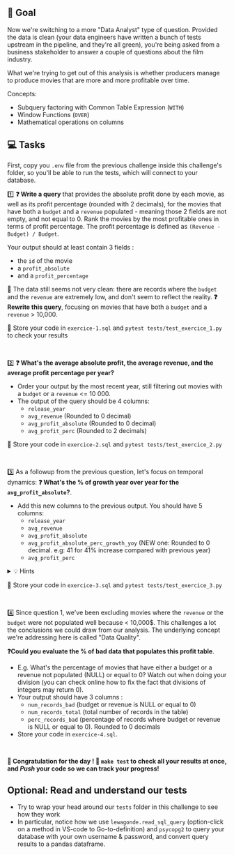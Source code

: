## 🎯 Goal

Now we're switching to a more "Data Analyst" type of question. Provided the data is clean (your data engineers have written a bunch of tests upstream in the pipeline, and they're all green), you're being asked from a business stakeholder to answer a couple of questions about the film industry.

What we're trying to get out of this analysis is whether producers manage to produce movies that are more and more profitable over time.

Concepts:
- Subquery factoring with Common Table Expression (`WITH`)
- Window Functions (`OVER`)
- Mathematical operations on columns

## 💻 Tasks

First, copy you `.env` file from the previous challenge inside this challenge's folder, so you'll be able to run the tests, which will connect to your database.

1️⃣ **❓ Write a query** that provides the absolute profit done by each movie, as well as its profit percentage (rounded with 2 decimals), for the movies that have both a `budget` and a `revenue` populated - meaning those 2 fields are not empty, and not equal to 0. Rank the movies by the most profitable ones in terms of profit percentage. The profit percentage is defined as `(Revenue - Budget) / Budget`.

Your output should at least contain 3 fields :
- the `id` of the movie
- a `profit_absolute`
- and a `profit_percentage`


🤔 The data still seems not very clean: there are records where the `budget` and the `revenue` are extremely low, and don't seem to reflect the reality. **❓ Rewrite this query**, focusing on movies that have both a `budget` and a `revenue` > 10,000.

🧪 Store your code in `exercice-1.sql` and `pytest tests/test_exercice_1.py` to check your results

<br>

2️⃣ **❓ What's the average absolute profit, the average revenue, and the average profit percentage per year?**
- Order your output by the most recent year, still filtering out movies with a `budget` or a `revenue` <= 10 000.
- The output of the query should be 4 columns:
    - `release_year`
    - `avg_revenue` (Rounded to 0 decimal)
    - `avg_profit_absolute` (Rounded to 0 decimal)
    - `avg_profit_perc` (Rounded to 2 decimals)

🧪 Store your code in `exercice-2.sql` and `pytest tests/test_exercice_2.py`

<br>

3️⃣ As a followup from the previous question, let's focus on temporal dynamics: **❓ What's the % of growth year over year for the `avg_profit_absolute`?**.
- Add this new columns to the previous output. You should have 5 columns:
    - `release_year`
    - `avg_revenue`
    - `avg_profit_absolute`
    - `avg_profit_absolute_perc_growth_yoy` (NEW one: Rounded to 0 decimal. e.g: 41 for 41% increase compared with previous year)
    - `avg_profit_perc`

<details>
  <summary markdown='span'>💡 Hints</summary>

Checkout `LEAD()` SQL function
</details>

🧪 Store your code in `exercice-3.sql` and `pytest tests/test_exercice_3.py`

<br>


4️⃣ Since question 1, we've been excluding movies where the `revenue` or the `budget` were not populated well because < 10,000$. This challenges a lot the conclusions we could draw from our analysis. The underlying concept we're addressing here is called "Data Quality".

**❓Could you evaluate the % of bad data that populates this profit table**.

- E.g. What's the percentage of movies that have either a budget or a revenue not populated (NULL) or equal to 0? Watch out when doing your division (you can check online how to fix the fact that divisions of integers may return 0).
- Your output should have 3 columns :
    - `num_records_bad` (budget or revenue is NULL or equal to 0)
    - `num_records_total` (total number of records in the table)
    - `perc_records_bad` (percentage of records where budget or revenue is NULL or equal to 0). Rounded to 0 decimals
- Store your code in `exercice-4.sql`.

<br>

**🏁 Congratulation for the day ! 🧪 `make test` to check all your results at once, and _Push_ your code so we can track your progress!**


## Optional: Read and understand our tests
- Try to wrap your head around our `tests` folder in this challenge to see how they work
- In particular, notice how we use `lewagonde.read_sql_query` (option-click on a method in VS-code to Go-to-definition) and `psycopg2` to query your database with your own username & password, and convert query results to a pandas dataframe.
